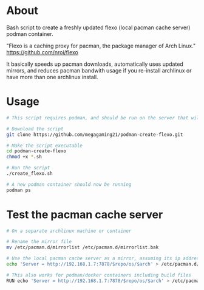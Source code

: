 # About
Bash script to create a freshly updated flexo (local pacman cache server) podman container.

"Flexo is a caching proxy for pacman, the package manager of Arch Linux."
https://github.com/nroi/flexo

It basically speeds up pacman downloads, automatically uses updated mirrors, and reduces pacman bandwith usage if you re-install archlinux or have more than one archlinux install.

# Usage
```bash
# This script requires podman, and should be run on the server that will host the pacman cache server.

# Download the script
git clone https://github.com/megagaming21/podman-create-flexo.git

# Make the script executable
cd podman-create-flexo
chmod +x *.sh

# Run the script
./create_flexo.sh

# A new podman container should now be running
podman ps
```

# Test the pacman cache server
```bash
# On a separate archlinux machine or container

# Rename the mirror file
mv /etc/pacman.d/mirrorlist /etc/pacman.d/mirrorlist.bak

# Use the local pacman cache server as a mirror, assuming its ip address is 192.168.1.7
echo 'Server = http://192.168.1.7:7878/$repo/os/$arch' > /etc/pacman.d/mirrorlist

# This also works for podman/docker containers including build files
RUN echo 'Server = http://192.168.1.7:7878/$repo/os/$arch' > /etc/pacman.d/mirrorlist
```

